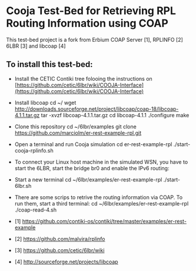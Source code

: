 
Cooja Test-Bed for Retrieving RPL Routing Information using COAP
================================================================

This test-bed project is a fork from Erbium COAP Server [1], RPLINFO [2] 6LBR [3] and libcoap [4]

To install this test-bed: 
-------------------------
- Install the CETIC Contiki tree folooing the instructions on [https://github.com/cetic/6lbr/wiki/COOJA-Interface](https://github.com/cetic/6lbr/wiki/COOJA-Interface) 
- Install libcoap
    cd ~/
    wget http://downloads.sourceforge.net/project/libcoap/coap-18/libcoap-4.1.1.tar.gz 
    tar -xvzf libcoap-4.1.1.tar.gz
    cd libcoap-4.1.1
    ./configure
    make

- Clone this repository
    cd ~/6lbr/examples
    git clone https://github.com/marciolm/er-rest-example-rpl.git 

- Open a terminal and run Cooja simulation
    cd er-rest-example-rpl
    ./start-cooja-rplinfo.sh 

- To connect your Linux host machine in the simulated WSN, you have to start the 6LBR, start the bridge br0 and enable the IPv6 routing:
- Start a new terminal
    cd ~/6lbr/examples/er-rest-example-rpl
    ./start-6lbr.sh

- There are some scrips to retrive the routing information via COAP. To run them, start a third terminal:
    cd ~/6lbr/examples/er-rest-example-rpl
    ./coap-read-4.sh

 - [1] https://github.com/contiki-os/contiki/tree/master/examples/er-rest-example
 - [2] https://github.com/malvira/rplinfo
 - [3] https://github.com/cetic/6lbr/wiki
 - [4] http://sourceforge.net/projects/libcoap


